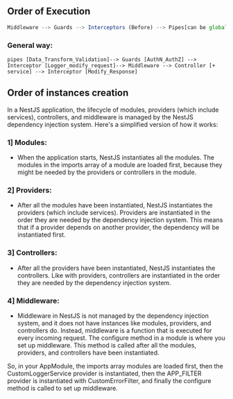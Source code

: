 ## Order of Execution
```typescript
Middleware --> Guards --> Interceptors (Before) --> Pipes[can be global] --> Controller/Route Handler --> Interceptors (After) --> Exception Filters (can be any time)
```

### General way:
```
pipes [Data_Transform_Validation]--> Guards [AuthN_AuthZ] --> Interceptor [Logger_modify_request]--> Middleware --> Controller [+ service] --> Interceptor [Modify_Response]
```

## Order of instances creation

In a NestJS application, the lifecycle of modules, providers (which include services), controllers, and middleware is managed by the NestJS dependency injection system. Here's a simplified version of how it works:

### 1] Modules: 
- When the application starts, NestJS instantiates all the modules. The modules in the imports array of a module are loaded first, because they might be needed by the providers or controllers in the module.

### 2] Providers: 
- After all the modules have been instantiated, NestJS instantiates the providers (which include services). Providers are instantiated in the order they are needed by the dependency injection system. This means that if a provider depends on another provider, the dependency will be instantiated first.

### 3] Controllers: 
- After all the providers have been instantiated, NestJS instantiates the controllers. Like with providers, controllers are instantiated in the order they are needed by the dependency injection system.

### 4] Middleware:
-  Middleware in NestJS is not managed by the dependency injection system, and it does not have instances like modules, providers, and controllers do. Instead, middleware is a function that is executed for every incoming request. The configure method in a module is where you set up middleware. This method is called after all the modules, providers, and controllers have been instantiated.

So, in your AppModule, the imports array modules are loaded first, then the CustomLoggerService provider is instantiated, then the APP_FILTER provider is instantiated with CustomErrorFilter, and finally the configure method is called to set up middleware.

